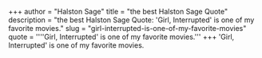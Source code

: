 +++
author = "Halston Sage"
title = "the best Halston Sage Quote"
description = "the best Halston Sage Quote: 'Girl, Interrupted' is one of my favorite movies."
slug = "girl-interrupted-is-one-of-my-favorite-movies"
quote = ''''Girl, Interrupted' is one of my favorite movies.'''
+++
'Girl, Interrupted' is one of my favorite movies.
